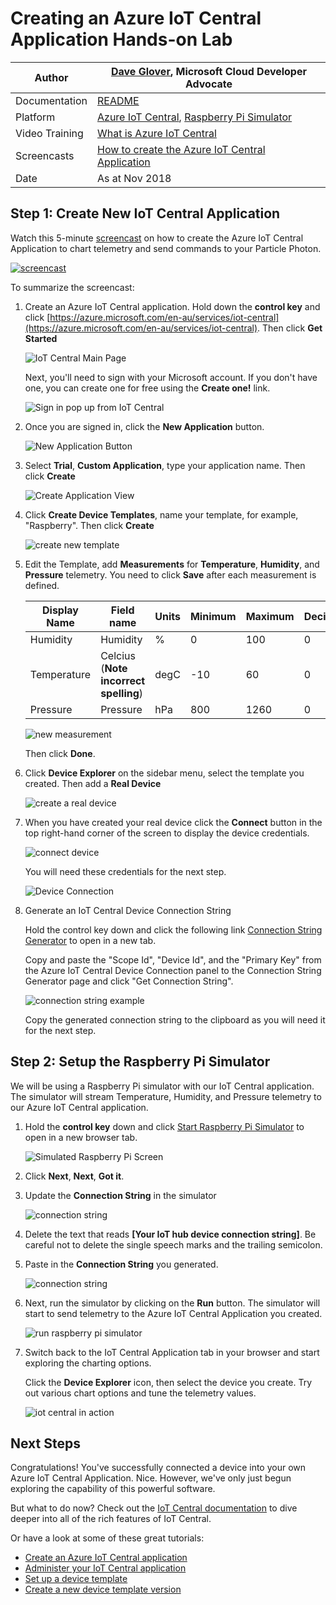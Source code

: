 # Creating an Azure IoT Central Application Hands-on Lab

|Author|[Dave Glover](https://developer.microsoft.com/en-us/advocates/dave-glover), Microsoft Cloud Developer Advocate |
|----|---|
|Documentation|[README](https://github.com/gloveboxes/Creating-an-Azure-IoT-Central-Application-Hands-on-Lab/blob/master/README.md)|
|Platform|[Azure IoT Central](https://docs.microsoft.com/en-us/azure/iot-central/?WT.mc_id=article-github-dglover), [Raspberry Pi Simulator](https://azure-samples.github.io/raspberry-pi-web-simulator/)|
|Video Training|[What is Azure IoT Central](https://docs.microsoft.com/en-us/azure/iot-central/overview-iot-central/?WT.mc_id=article-github-dglover)|
|Screencasts|[How to create the Azure IoT Central Application](https://youtu.be/D26rJmHyZcA)|
|Date|As at Nov 2018|

## Step 1: Create New IoT Central Application

Watch this 5-minute [screencast](https://youtu.be/D26rJmHyZcA) on how to create the Azure IoT Central Application to chart telemetry and send commands to your Particle Photon.

[![screencast](images/iot-central-youtube.jpg)](https://www.youtube.com/watch?v=D26rJmHyZcA&t=5s)

To summarize the screencast:

1. Create an Azure IoT Central application. Hold down the **control key** and click [https://azure.microsoft.com/en-au/services/iot-central](https://azure.microsoft.com/en-au/services/iot-central). Then click **Get Started**

    ![IoT Central Main Page](images/IoTCentral_mainPage.PNG)

    Next, you'll need to sign with your Microsoft account. If you don't have one, you can create one for free using the **Create one!** link.

    ![Sign in pop up from IoT Central](images/Sign-in_Page.PNG)

2. Once you are signed in, click the **New Application** button.

    ![New Application Button](images/CreateApp_1.PNG)

3. Select **Trial**, **Custom Application**, type your application name. Then click **Create**

    ![Create Application View](images/iot-central-create-new.png)

4. Click **Create Device Templates**, name your template, for example, "Raspberry". Then click **Create**

    ![create new template](images/iot-central-new-template.png)

5. Edit the Template, add **Measurements** for **Temperature**, **Humidity**, and **Pressure** telemetry. You need to click **Save** after each measurement is defined.

    |Display Name| Field name     | Units  | Minimum | Maximum | Decimals |
    |------------| -------------- | ------ | ------- | ------- | -------- |
    |Humidity    | Humidity       | %      | 0       | 100     | 0        |
    |Temperature | Celcius (**Note incorrect spelling**) | degC    | -10   | 60  | 0  |
    |Pressure    | Pressure       | hPa    | 800     | 1260    | 0        |

    ![new measurement](images/iot-central-edit-template-new-measurement.png)

    Then click **Done**.

6. Click **Device Explorer** on the sidebar menu, select the template you created. Then add a **Real Device**

    ![create a real device](images/iot-central-add-real-device.png)

7. When you have created your real device click the **Connect** button in the top right-hand corner of the screen to display the device credentials.

    ![connect device](images/iot-central-device-connect.png)

    You will need these credentials for the next step.

    ![Device Connection](images/device-connection.png)

8. Generate an IoT Central Device Connection String

   Hold the control key down and click the following link [Connection String Generator](https://dpsgen.z8.web.core.windows.net/) to open in a new tab.

    Copy and paste the "Scope Id", "Device Id", and the "Primary Key" from the Azure IoT Central Device Connection panel to the Connection String Generator page and click "Get Connection String".

    ![connection string example](images/iot-central-connection-string-generator-example.png)

    Copy the generated connection string to the clipboard as you will need it for the next step.

## Step 2: Setup the Raspberry Pi Simulator

We will be using a Raspberry Pi simulator with our IoT Central application. The simulator will stream Temperature, Humidity, and Pressure telemetry to our Azure IoT Central application.

1. Hold the **control key** down and click [Start Raspberry Pi Simulator](https://azure-samples.github.io/raspberry-pi-web-simulator/#Getstarted) to open in a new browser tab.

    ![Simulated Raspberry Pi Screen](images/SimulatedPiScreen.PNG)

1. Click **Next**, **Next**, **Got it**.

2. Update the **Connection String** in the simulator

    ![connection string](images/raspberry-pi-connection-string.png)

3. Delete the text that reads **[Your IoT hub device connection string]**. Be careful not to delete the single speech marks and the trailing semicolon.

4. Paste in the **Connection String** you generated.

   ![connection string](images/raspberr-pi-connection-string-completed.png)

5. Next, run the simulator by clicking on the **Run** button. The simulator will start to send telemetry to the Azure IoT Central Application you created.

    ![run raspberry pi simulator](images/raspberry-pi-run-simulator.png)

6. Switch back to the IoT Central Application tab in your browser and start exploring the charting options.

    Click the **Device Explorer** icon, then select the device you create. Try out various chart options and tune the telemetry values.

    ![iot central in action](images/iot-central-in-action.png)

## Next Steps

Congratulations! You've successfully connected a device into your own Azure IoT Central Application. Nice. However, we've only just begun exploring the capability of this powerful software.

But what to do now? Check out the [IoT Central documentation](https://docs.microsoft.com/en-us/azure/iot-central/overview-iot-central/?WT.mc_id=article-github-dglover) to dive deeper into all of the rich features of IoT Central.

Or have a look at some of these great tutorials:

- [Create an Azure IoT Central application](https://docs.microsoft.com/en-au/azure/iot-central/howto-create-application/?WT.mc_id=article-github-dglover)
- [Administer your IoT Central application](https://docs.microsoft.com/en-au/azure/iot-central/howto-administer/?WT.mc_id=article-github-dglover)
- [Set up a device template](https://docs.microsoft.com/en-au/azure/iot-central/howto-set-up-template/?WT.mc_id=article-github-dglover)
- [Create a new device template version](https://docs.microsoft.com/en-au/azure/iot-central/howto-version-devicetemplate/?WT.mc_id=article-github-dglover)